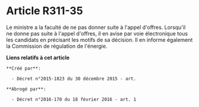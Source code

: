 # Article R311-35

Le ministre a la faculté de ne pas donner suite à l'appel d'offres. Lorsqu'il ne donne pas suite à l'appel d'offres, il en
avise par voie électronique tous les candidats en précisant les motifs de sa décision. Il en informe également la Commission
de régulation de l'énergie.

**Liens relatifs à cet article**

	**Créé par**:

	  - Décret n°2015-1823 du 30 décembre 2015 - art.

	**Abrogé par**:

	  - Décret n°2016-170 du 18 février 2016 - art. 1
